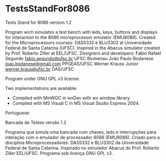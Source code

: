 # TestsStandFor8086

Tests Stand for 8086 version 1.2

Program wich simulates a test bench with leds, keys, buttons and displays for interaction to the 8086 microprocessor emulator (EMU8086).
Created for the Microprocessors courses: DAS5332 e BLU3302 at Universidade Federal de Santa Catarina (UFSC).
Inspired in the Abacus simulator created by Prof. Roberto Ziller at EEL/UFSC.
Designers and developers:
   Fabio Rafael Segundo <fabio.segundo@ufsc.br> UFSC Blumenau
   João Paulo Bodanese <joao.bodanese@gmail.com> PPGEAS/UFSC
   Werner Krauss Junior <werner.kraus@ufsc.br> DAS/UFSC

Program under GNU GPL v3 license.

Two implementations are available:
 - Compiled with MinWGC in wxDev with wx window library. 
 - Compiled with MS Visual C in MS Visual Studio Express 2004.

Portuguese:

Bancada de Testes versão 1.2 

Programa que simula uma bancada com chaves, leds e interrupções para interação com o emulador de processador 8086 (EMU8086).
Criado para a disciplina Microprocessadores: DAS5332 e BLU3302 da Universidade Federal de Santa Catarina.
Inspirado no simulador Abacus do Prof. Roberto Ziller EEL/UFSC.
Programa sob licença GNU GPL v3.
